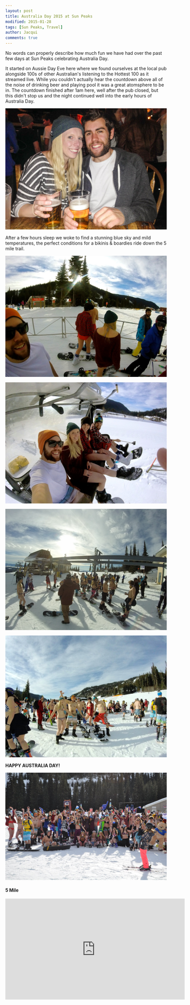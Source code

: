 ```yaml
---
layout: post
title: Australia Day 2015 at Sun Peaks
modified: 2015-01-28
tags: [Sun Peaks, Travel]
author: Jacqui
comments: true
---
```


No words can properly describe how much fun we have had over the past few days at Sun Peaks celebrating Australia Day.

It started on Aussie Day Eve here where we found ourselves at the local pub alongside 100s of other Australian's listening to the Hottest 100 as it streamed live. While you couldn't actually hear the countdown above all of the noise of drinking beer and playing pool it was a great atomsphere to be in. The countdown finished after 1am here, well after the pub closed, but this didn't stop us and the night continued well into the early hours of Australia Day.

![Sun Peaks](../images/IMG_0768.jpg)

After a few hours sleep we woke to find a stunning blue sky and mild temperatures, the perfect conditions for a bikinis & boardies ride down the 5 mile trail.

![Sun Peaks](../images/GOPR2403.jpg)

![Sun Peaks](../images/GOPR2419.jpg)

![Sun Peaks](../images/GOPR2502.jpg)

![Sun Peaks](../images/GOPR2529.jpg)

**HAPPY AUSTRALIA DAY!**

![Sun Peaks](../images/10903831_10153029753058255_685921426576097750_o.jpg)

#### 5 Mile
<iframe width="560" height="315" src="https://www.youtube.com/embed/pIj8LVlaI-w?modestbranding=1&rel=0&showinfo=0&autohide=1" frameborder="0" allowfullscreen></iframe>

